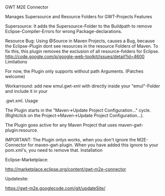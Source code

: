 GWT M2E Connector

Manages Supersource and Resource Folders for GWT-Projects
Features

Supersource: It adds the Supersource-Folder to the Buildpath to remove Eclipse-Compiler-Errors for wrong Package-declarations.

Resource Bug: Using @Source in Maven Projects, causes a Bug, because the Eclipse-Plugin dont see resources in the resource Folders of Maven. To fix this, this plugin removes the exclusion of all resource-folders for Eclipse. http://code.google.com/p/google-web-toolkit/issues/detail?id=4600
Limitations

For now, the Plugin only supports <super-source/> without path Arguments. (Patches welcome)

Workarround: add new emul.gwt-xml with <super-source/> directly inside your "emul"-Folder and include it in your <main>.gwt.xml.
Usage

The Plugin starts in the "Maven->Update Project Configuration..." cycle. (Rightclick on the Project->Maven->Update Project Configuration...).

The Plugin goes active for any Maven Project that uses maven-gwt-plugin:resource.

IMPORTANT: The Plugin onlys works, when you don't ignore the M2E-Connector for maven-gwt-plugin. When you have added this ignore to your pom.xml's, you need to remove that.
Installation

Eclipse-Marketplace:

http://marketplace.eclipse.org/content/gwt-m2e-connector

Updatesite:

https://gwt-m2e.googlecode.com/git/updateSite/ 
